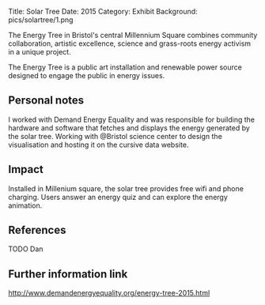 Title: Solar Tree
Date: 2015
Category: Exhibit
Background: pics/solartree/1.png

The Energy Tree in Bristol's central Millennium Square combines community collaboration, artistic excellence, science and grass-roots energy activism in a unique project.

The Energy Tree is a public art installation and renewable power source designed
to engage the public in energy issues.

<!-- PELICAN_END_SUMMARY -->

## Personal notes

I worked with Demand Energy Equality and was responsible for building the hardware and software that fetches and displays the energy generated by the solar tree. Working with @Bristol science center to design the visualisation and hosting it on the cursive data website.

## Impact

Installed in Millenium square, the solar tree provides free wifi and phone charging. Users answer an energy quiz and can explore the energy animation.

## References

TODO Dan

## Further information link

http://www.demandenergyequality.org/energy-tree-2015.html
